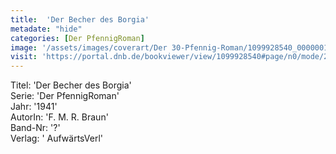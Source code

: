 ```yaml
---
title:  'Der Becher des Borgia'
metadate: "hide"
categories: [Der PfennigRoman]
image: '/assets/images/coverart/Der 30-Pfennig-Roman/1099928540_00000010.jpg'
visit: 'https://portal.dnb.de/bookviewer/view/1099928540#page/n0/mode/2up'
---
```

Titel: 'Der Becher des Borgia' <br>
Serie: 'Der PfennigRoman' <br>
Jahr: '1941' <br>
AutorIn: 'F. M. R. Braun' <br>
Band-Nr: '?' <br>
Verlag: ' AufwärtsVerl'